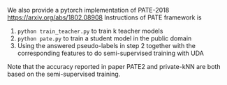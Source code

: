 We also provide a pytorch implementation of PATE-2018 https://arxiv.org/abs/1802.08908
Instructions of PATE framework is 
1. `python train_teacher.py` to train k teacher models
2. `python pate.py` to train a student model in the public domain
3. Using the answered pseudo-labels in step 2 together with the corresponding features to do semi-supervised training with UDA

Note that the accuracy reported in paper PATE2 and private-kNN are both based on the semi-supervised training. 
